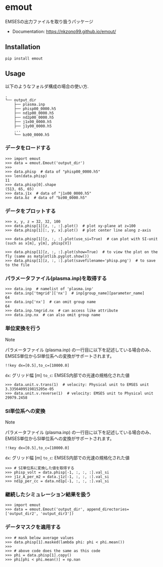 # emout
EMSESの出力ファイルを取り扱うパッケージ

* Documentation: https://nkzono99.github.io/emout/

## Installation
```
pip install emout
```

## Usage
以下のようなフォルダ構成の場合の使い方.
```
.
└── output_dir
    ├── plasma.inp
    ├── phisp00_0000.h5
    ├── nd1p00_0000.h5
    ├── nd2p00_0000.h5
    ├── j1x00_0000.h5
    ├── j1y00_0000.h5
    ...
    └── bz00_0000.h5
```

### データをロードする
```
>>> import emout
>>> data = emout.Emout('output_dir')
>>>
>>> data.phisp  # data of "phisp00_0000.h5"
>>> len(data.phisp)
11
>>> data.phisp[0].shape
(513, 65, 65)
>>> data.j1x  # data of "j1x00_0000.h5"
>>> data.bz  # data of "bz00_0000.h5"
```

### データをプロットする
```
>>> x, y, z = 32, 32, 100
>>> data.phisp[1][z, :, :].plot()  # plot xy-plane at z=100
>>> data.phisp[1][:, y, x].plot()  # plot center line along z-axis

>>> data.phisp[1][z, :, :].plot(use_si=True)  # can plot with SI-unit (such as x[m], y[m], phisp[V])

>>> data.phisp[1][z, :, :].plot(show=True)  # to view the plot on the fly (same as matplotlib.pyplot.show())
>>> data.phisp[1][z, :, :].plot(savefilename='phisp.png')  # to save to the file
```

### パラメータファイル(plasma.inp)を取得する
```
>>> data.inp  # namelist of 'plasma.inp'
>>> data.inp['tmgrid']['nx']  # inp[group_name][parameter_name]
64
>>> data.inp['nx']  # can omit group name
64
>>> data.inp.tmgrid.nx  # can access like attribute
>>> data.inp.nx  # can also omit group name
```

### 単位変換を行う
> [!NOTE]
> パラメータファイル (plasma.inp) の一行目に以下を記述している場合のみ、EMSES単位からSI単位系への変換がサポートされます。
> 
> ```
> !!key dx=[0.5],to_c=[10000.0]
> ```
> 
> ```dx```: グリッド幅 [m]
> ```to_c```: EMSES内部での光速の規格化された値

```
>>> data.unit.v.trans(1)  # velocity: Physical unit to EMSES unit
3.3356409519815205e-05
>>> data.unit.v.reverse(1)  # velocity: EMSES unit to Physical unit
29979.2458
```

### SI単位系への変換
> [!NOTE]
> パラメータファイル (plasma.inp) の一行目に以下を記述している場合のみ、EMSES単位からSI単位系への変換がサポートされます。
> 
> ```
> !!key dx=[0.5],to_c=[10000.0]
> ```
> 
> ```dx```: グリッド幅 [m]
> ```to_c```: EMSES内部での光速の規格化された値

```
>>> # SI単位系に変換した値を取得する
>>> phisp_volt = data.phisp[-1, :, :, :].val_si
>>> j1z_A_per_m2 = data.j1z[-1, :, :, :].val_si
>>> nd1p_per_cc = data.nd1p[-1, :, :, :].val_si
```

### 継続したシミュレーション結果を扱う
```
>>> import emout
>>> data = emout.Emout('output_dir', append_directories=['output_dir2', 'output_dir3'])
```

### データマスクを適用する
```
>>> # mask below average values
>>> data.phisp[1].masked(lambda phi: phi < phi.mean())
>>>
>>> # above code does the same as this code
>>> phi = data.phisp[1].copy()
>>> phi[phi < phi.mean()] = np.nan
```
